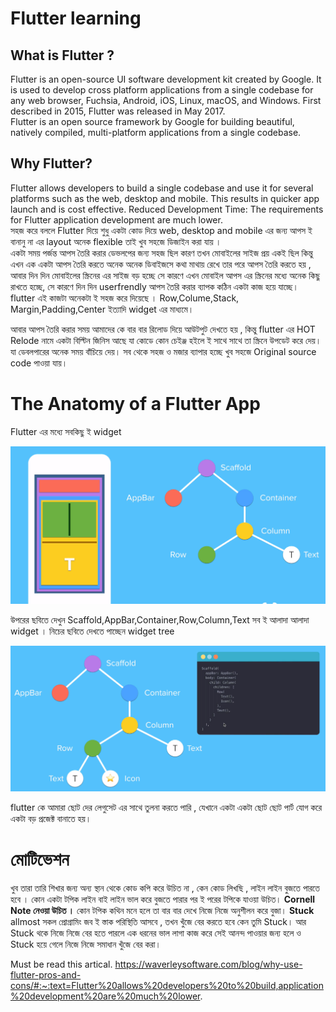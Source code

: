 # Flutter learning

## What is Flutter  ? 
Flutter is an open-source UI software development kit created by Google. It is used to develop cross platform applications from a single codebase for any web browser, Fuchsia, Android, iOS, Linux, macOS, and Windows. First described in 2015, Flutter was released in May 2017.
<br >
Flutter is an open source framework by Google for building beautiful, natively compiled, multi-platform applications from a single codebase.

## Why Flutter?
Flutter allows developers to build a single codebase and use it for several platforms such as the web, desktop and mobile.
This results in quicker app launch and is cost effective. Reduced Development Time: The requirements for Flutter application development are much lower.
<br > 
সহজ করে বললে Flutter দিয়ে শুধু একটা কোড দিয়ে web, desktop and mobile এর জন্য আপস ই বানানু না এর layout অনেক flexible তাই খুব সহজে ডিজাইন করা যায় । 
<br >
একটা সময় পর্জন্ত আপস তৈরি করার ডেভলপের জন্য সহজ ছিল কারণ তখন মোবাইলের সাইজ প্রয় একই ছিল কিন্তু এখন এক একটা আপস তৈরি করতে অনেক অনেক 
ডিবাইজসে কথা মাথায় রেখে তার পরে আপস তৈরি করতে হয় , আবার দিন দিন মোবাইলের স্ক্রিনের এর সাইজ বড় হচ্ছে সে কারণে এখন মোবাইল আপস এর 
স্ক্রিনের মধ্যে অনেক কিছু রাখতে হচ্ছে, সে কারণে দিন দিন userfrendly আপস তৈরি করার ব্যাপক কঠিন একটা কাজ হয়ে যাচ্ছে। 
flutter  এই কাজটা অনেকটা ই সহজ করে দিয়েছে । Row,Colume,Stack,  Margin,Padding,Center ইত্যাদি widget এর মাধ্যমে। 

আবার আপস তৈরি করার সময় আমাদের কে বার বার রিলোড দিয়ে আউটপুট দেখতে হয় , কিন্তু flutter এর HOT Relode নামে একটা বিল্টিন জিনিস আছে 
যা কোডে কোন চেইঞ্জ হইলে ই সাথে সাথে তা স্ক্রিনে উপডেট করে দেয়। যা ডেবলপারের অনেক সময় বাঁচিয়ে দেয়। 
সব থেকে সহজ ও মজার ব্যাপার হচ্ছে খুব সহজে Original source code পাওয়া যায়।
<br >

# The Anatomy of a Flutter App

Flutter এর মধ্যে সবকিছু ই widget

<p align="center">
    <img src="/note/anatomy.png"  alt="mrreiaz">
</p>

উপরের ছবিতে দেখুন Scaffold,AppBar,Container,Row,Column,Text সব ই আলাদা আলাদা  widget । 
নিচের ছবিতে দেখতে পাচ্ছেন widget tree 
<p align="center">
    <img src="/note/widget-tree.png" alt="mrreiaz">
</p>

flutter কে আমারা ছোট দের লেগুসেট এর সাথে তুলনা করতে পারি , যেখানে একটা একটা ছোট ছোট পার্ট 
যোগ করে একটা বড় প্রজেক্ট বানাতে হয়। 

# মোটিভেশন
খুব তারা তারি শিখার জন্য অন্য স্থান থেকে কোড কপি করে উচিত না , কেন কোড লিখছি , লাইন লাইন বুজতে পারতে হবে । কোন একটা টপিক লাইন বাই লাইন 
ভাল করে বুজতে পারার পর ই পরের টপিকে যাওয়া উচিত। 
****Cornell Note নেওয়া উচিত ।**** 
কোন টপিক কথিন মনে হলে তা বার বার দেখে নিজে নিজে অনুশীলন করে বুজা। 
**Stuck** allmost সকল প্রোগ্রামিং  জব ই স্তাক পরিস্থিতি আসবে , তখন খুঁজে বের করতে হবে কেন তুমি Stuck। আর Stuck থকে নিজে নিজে বের হতে পারলে 
এক ধরনের ভাল লাগা কাজ করে সেই আনন্দ পাওয়ার জন্য হলে ও Stuck হয়ে গেলে নিজে নিজে সমাধান খুঁজে বের করা। 












Must be read this artical.
https://waverleysoftware.com/blog/why-use-flutter-pros-and-cons/#:~:text=Flutter%20allows%20developers%20to%20build,application%20development%20are%20much%20lower.

<br >
<br >
<br >
<br >


